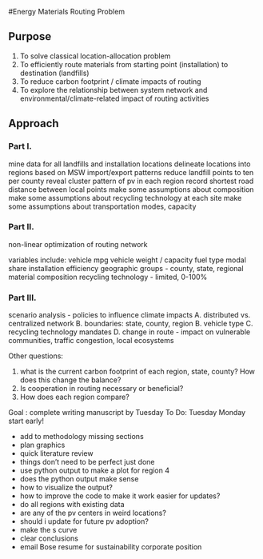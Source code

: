 #Energy Materials Routing Problem 

## Purpose
1. To solve classical location-allocation problem 
2. To efficiently route materials from starting point (installation) to destination (landfills)
2. To reduce carbon footprint / climate impacts of routing
3. To explore the relationship between system network and environmental/climate-related impact of routing activities

## Approach
### Part I. 
mine data for all landfills and installation locations
delineate locations into regions based on MSW import/export patterns
reduce landfill points to ten per county
reveal cluster pattern of pv in each region
record shortest road distance between local points 
make some assumptions about composition
make some assumptions about recycling technology at each site
make some assumptions about transportation modes, capacity

### Part II.
non-linear optimization of routing network

variables include:
vehicle mpg
vehicle weight / capacity
fuel type
modal share
installation efficiency
geographic groups - county, state, regional
material composition
recycling technology - limited, 0-100%

### Part III. 
scenario analysis - policies to influence climate impacts
A. distributed vs. centralized network 
B. boundaries: state, county, region
B. vehicle type 
C. recycling technology mandates
D. change in route - impact on vulnerable communities, traffic congestion, local ecosystems 

Other questions: 
1. what is the current carbon footprint of each region, state, county? How does this change the balance?
2. Is cooperation in routing necessary or beneficial?
3. How does each region compare?

Goal : complete writing manuscript by Tuesday
To Do:
Tuesday 
Monday start early!
- add to methodology missing sections
- plan graphics
- quick literature review
- things don’t need to be perfect just done
- use python output to make a plot for region 4
- does the python output make sense
- how to visualize the output?
- how to improve the code to make it work easier for updates?
- do all regions with existing data
- are any of the pv centers in weird locations?
- should i update for future pv adoption?
- make the s curve
- clear conclusions
- email Bose resume for sustainability corporate position 
